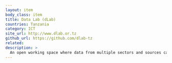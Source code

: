 ```yaml
---
layout: item
body_class: item
title: Data Lab (dLab)
countries: Tanzania
category: ICT
site_url: http://www.dlab.or.tz
github_url: https://github.com/dlab-tz
related: 
description: >
  An open working space where data from multiple sectors and sources can be combined, processed, and shared to drive better policies and decision-making
---
```

